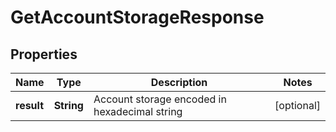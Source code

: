 
# GetAccountStorageResponse

## Properties
Name | Type | Description | Notes
------------ | ------------- | ------------- | -------------
**result** | **String** | Account storage encoded in hexadecimal string |  [optional]



